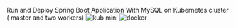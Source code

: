 Run and Deploy Spring Boot Application With MySQL on Kubernetes cluster ( master and two workers) 
![kub mini](https://github.com/NadineMili/Devops/assets/80693299/9cd01d6f-2f48-427a-97e0-9aa602c4384d) ![docker](https://github.com/NadineMili/Devops/assets/80693299/26f4c053-ccf0-4fc8-ace6-639e0ef6ee16)

